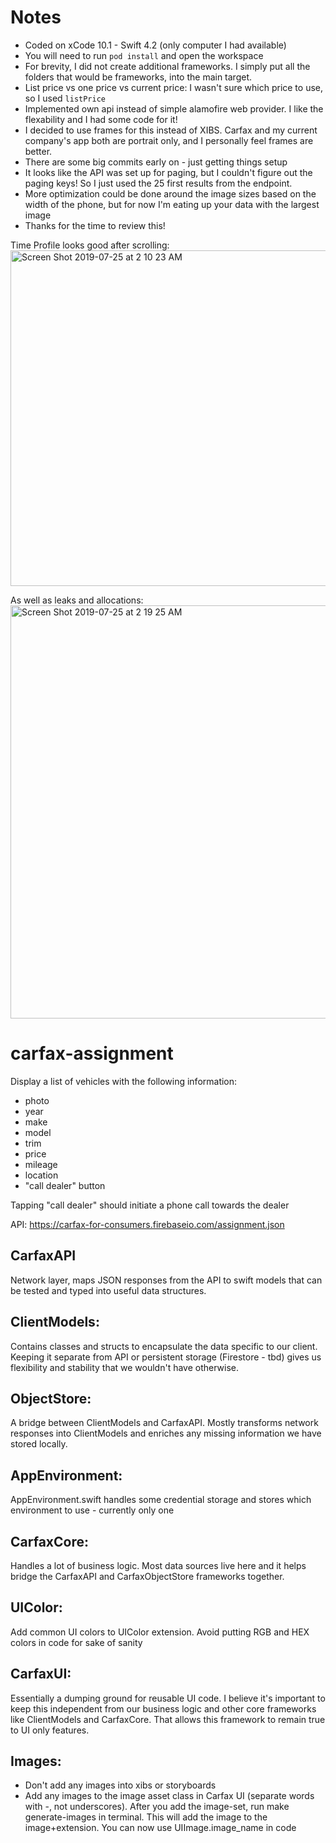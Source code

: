 # Notes
- Coded on xCode 10.1 - Swift 4.2 (only computer I had available)
- You will need to run `pod install` and open the workspace
- For brevity, I did not create additional frameworks. I simply put all the folders that would be frameworks, into the main target.
- List price vs one price vs current price: I wasn't sure which price to use, so I used `listPrice`
- Implemented own api instead of simple alamofire web provider. I like the flexability and I had some code for it!
- I decided to use frames for this instead of XIBS.  Carfax and my current company's app both are portrait only,  and I personally feel frames are better.
- There are some big commits early on - just getting things setup
- It looks like the API was set up for paging, but I couldn't figure out the paging keys! So I just used the 25 first results from the endpoint.
- More optimization could be done around the image sizes based on the width of the phone, but for now I'm eating up your data with the largest image
- Thanks for the time to review this!

Time Profile looks good after scrolling:
<img width="537" alt="Screen Shot 2019-07-25 at 2 10 23 AM" src="https://user-images.githubusercontent.com/3453556/61850420-4a79f980-ae82-11e9-90ae-29e234106b49.png">

As well as leaks and allocations: <img width="661" alt="Screen Shot 2019-07-25 at 2 19 25 AM" src="https://user-images.githubusercontent.com/3453556/61850693-e4da3d00-ae82-11e9-8aa7-1a78849a7d30.png">

# carfax-assignment

Display a list of vehicles with the following information:
- photo
- year
- make
- model
- trim
- price
- mileage
- location
- "call dealer" button

Tapping "call dealer" should initiate a phone call towards the dealer

API: https://carfax-for-consumers.firebaseio.com/assignment.json

## CarfaxAPI
Network layer, maps JSON responses from the API to swift models that can be tested and typed into useful data structures.
## ClientModels:
Contains classes and structs to encapsulate the data specific to our client. Keeping it separate from API or persistent storage (Firestore - tbd) gives us flexibility and stability that we wouldn't have otherwise.
## ObjectStore:
A bridge between ClientModels and CarfaxAPI. Mostly transforms network responses into ClientModels and enriches any missing information we have stored locally.
## AppEnvironment:
AppEnvironment.swift handles some credential storage and stores which environment to use - currently only one
## CarfaxCore:
Handles a lot of business logic. Most data sources live here and it helps bridge the CarfaxAPI and CarfaxObjectStore frameworks together.
## UIColor:
Add common UI colors to UIColor extension. Avoid putting RGB and HEX colors in code for sake of sanity
## CarfaxUI:
Essentially a dumping ground for reusable UI code. I believe it's important to keep this independent from our business logic and other core frameworks like ClientModels and CarfaxCore. That allows this framework to remain true to UI only features.
## Images:
* Don't add any images into xibs or storyboards
* Add any images to the image asset class in Carfax UI (separate words with -, not underscores). After you add the image-set, run make generate-images in terminal. This will add the image to the image+extension. You can now use UIImage.image_name in code
